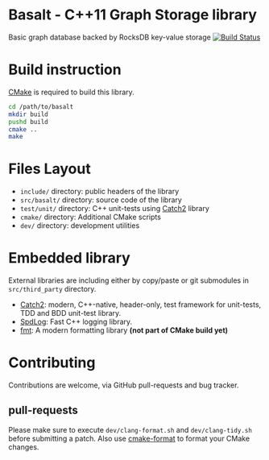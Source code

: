 # Basalt - C++11 Graph Storage library

Basic graph database backed by RocksDB key-value storage [![Build Status](https://travis-ci.org/tristan0x/basalt.svg?branch=master)](https://travis-ci.org/tristan0x/basalt)

# Build instruction

[CMake](https://cmake.org) is required to build this library.

```sh
cd /path/to/basalt
mkdir build
pushd build
cmake ..
make
```

# Files Layout

* `include/` directory: public headers of the library
* `src/basalt/` directory: source code of the library
* `test/unit/` directory: C++ unit-tests using 
  [Catch2](https://github.com/catchorg/Catch2) library
* `cmake/` directory: Additional CMake scripts
* `dev/` directory: development utilities

# Embedded library

External libraries are including either by copy/paste or git submodules
in `src/third_party` directory.

* [Catch2]((https://github.com/catchorg/Catch2)):
  modern, C++-native, header-only, test framework for unit-tests, TDD
  and BDD unit-test library.
* [SpdLog](https://github.com/gabime/spdlog): Fast C++ logging library.
* [fmt](https://github.com/fmtlib/fmt): A modern formatting library
  **(not part of CMake build yet)**

# Contributing

Contributions are welcome, via GitHub pull-requests and bug tracker.

## pull-requests

Please make sure to execute `dev/clang-format.sh` and `dev/clang-tidy.sh`
before submitting a patch. Also use 
[cmake-format](https://github.com/cheshirekow/cmake_format)
to format your CMake changes.
